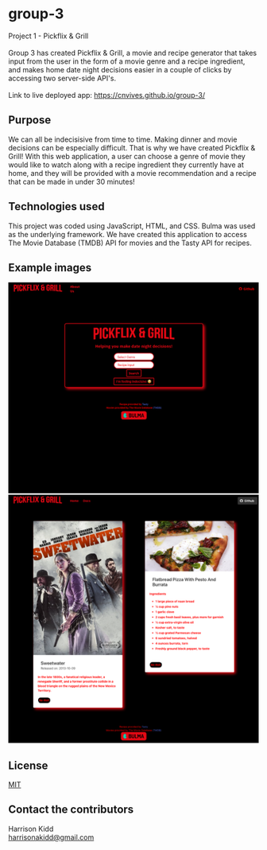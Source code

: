 # group-3
Project 1 - Pickflix & Grill
<br>
<br>
Group 3 has created Pickflix & Grill, a movie and recipe generator that takes input from the user in the form of a movie genre and a recipe ingredient, and makes home date night decisions easier in a couple of clicks by accessing two server-side API's.
<br>
<br>
Link to live deployed app:  https://cnvives.github.io/group-3/

## Purpose
We can all be indecisisive from time to time.  Making dinner and movie decisions can be especially difficult.  That is why we have created Pickflix & Grill!  With this web application, a user can choose a genre of movie they would like to watch along with a recipe ingredient they currently have at home, and they will be provided with a movie recommendation and a recipe that can be made in under 30 minutes!

## Technologies used
This project was coded using JavaScript, HTML, and CSS.  Bulma was used as the underlying framework.  We have created this application to access The Movie Database (TMDB) API for movies and the Tasty API for recipes.

## Example images
![LandingPageExample](./assets/images/LandingPageEx.png)
![ResultsPageExample](./assets/images/ResultsPageEx2.png)

## License
[MIT](https://choosealicense.com/licenses/mit/)
<br>

## Contact the contributors
Harrison Kidd <br>
harrisonakidd@gmail.com
<br>


